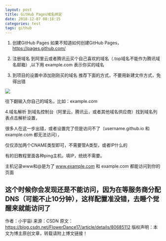 ```yaml
---
layout: post
title: GitHub Pages域名绑定
date: 2018-12-07 08:18:15
categories: test
tags: github 
---
```


1. 创建GitHub Pages
   如果不知道如何创建GitHub Pages，https://pages.github.com/

2. 注册域名
   到阿里云或者腾讯云买个自己喜欢的域名（.top域名不能作为腾讯域名邮箱）,以下用 example.com 表示你买的域名

3. 到项目的设置中添加刚刚买的域名
   推荐下面的方式，不要用新建文件方式，免得出错

![](https://img-blog.csdn.net/20180613211251916?watermark/2/text/aHR0cHM6Ly9ibG9nLmNzZG4ubmV0L0Zsb3dlckRhbmNlMTc=/font/5a6L5L2T/fontsize/400/fill/I0JBQkFCMA==/dissolve/70)

往下翻输入你自己的域名，比如：example.com



4.域名解析
到域名控制台（阿里云，腾讯云，或者其他域名供应商）找到域名列表点击解析设置，

很多人在这一步出错，或者设置完了但是访问不了（username.github.io 和 example.com 都无法访问），

仅仅添加两个CNAME类型即可，不需要管A类型，或者IP什么的



有的旧教程里面各种ping主机，填IP，统统不需要。

主机记录www和@是为了 www.example.com 和 example.com 都能访问到你的页面

这个时候你会发现还是不能访问，因为在等服务商分配DNS（可能不止10分钟），这样配置准没错，去睡个觉醒来就能访问了
--------------------- 
作者：小宇宙i 
来源：CSDN 
原文：https://blog.csdn.net/FlowerDance17/article/details/80685112 
版权声明：本文为博主原创文章，转载请附上博文链接！